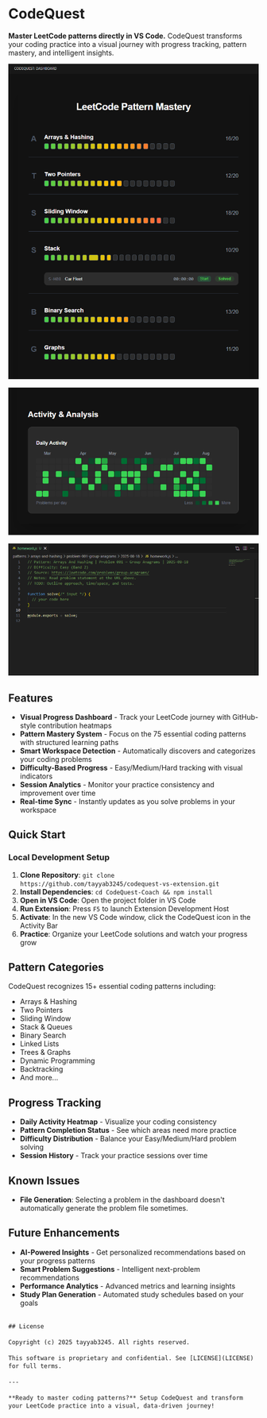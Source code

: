 # CodeQuest

**Master LeetCode patterns directly in VS Code.** CodeQuest transforms your coding practice into a visual journey with progress tracking, pattern mastery, and intelligent insights.

![Pattern Mastery View](docs/screenshots/patterns.png)

![CodeQuest Activity Dashboard](docs/screenshots/activity-demo.png)

![CodeQuest Problem Generator](docs/screenshots/problems.png)

## Features

- **Visual Progress Dashboard** - Track your LeetCode journey with GitHub-style contribution heatmaps
- **Pattern Mastery System** - Focus on the 75 essential coding patterns with structured learning paths  
- **Smart Workspace Detection** - Automatically discovers and categorizes your coding problems
- **Difficulty-Based Progress** - Easy/Medium/Hard tracking with visual indicators
- **Session Analytics** - Monitor your practice consistency and improvement over time
- **Real-time Sync** - Instantly updates as you solve problems in your workspace


## Quick Start

### Local Development Setup
1. **Clone Repository**: `git clone https://github.com/tayyab3245/codequest-vs-extension.git`
2. **Install Dependencies**: `cd CodeQuest-Coach && npm install`
3. **Open in VS Code**: Open the project folder in VS Code
4. **Run Extension**: Press `F5` to launch Extension Development Host
5. **Activate**: In the new VS Code window, click the CodeQuest icon in the Activity Bar
6. **Practice**: Organize your LeetCode solutions and watch your progress grow


## Pattern Categories

CodeQuest recognizes 15+ essential coding patterns including:
- Arrays & Hashing
- Two Pointers  
- Sliding Window
- Stack & Queues
- Binary Search
- Linked Lists
- Trees & Graphs
- Dynamic Programming
- Backtracking
- And more...

## Progress Tracking

- **Daily Activity Heatmap** - Visualize your coding consistency
- **Pattern Completion Status** - See which areas need more practice  
- **Difficulty Distribution** - Balance your Easy/Medium/Hard problem solving
- **Session History** - Track your practice sessions over time

## Known Issues

- **File Generation**: Selecting a problem in the dashboard doesn't automatically generate the problem file sometimes.

## Future Enhancements

- **AI-Powered Insights** - Get personalized recommendations based on your progress patterns
- **Smart Problem Suggestions** - Intelligent next-problem recommendations  
- **Performance Analytics** - Advanced metrics and learning insights
- **Study Plan Generation** - Automated study schedules based on your goals

```

## License

Copyright (c) 2025 tayyab3245. All rights reserved.

This software is proprietary and confidential. See [LICENSE](LICENSE) for full terms.

---

**Ready to master coding patterns?** Setup CodeQuest and transform your LeetCode practice into a visual, data-driven journey!
